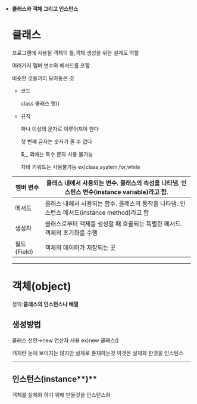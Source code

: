 - **클래스와 객체 그리고 인스턴스**
    
    # 클래스
    
    프로그램에 사용될 객체의 틀,객체 생성을 위한 설계도 역할
    
    여러가지 멤버 변수와 메서드를 포함
    
    비슷한 것들끼리 모아놓은 것
    
    - 코드
        
        class 클래스 명()
        
    - 규칙
        
        하나 이상의 문자로 이루어져야 한다
        
        첫 번째 글자는 숫자가 올 수 없다
        
        $,_ 외에는 특수 문자 사용 불가능
        
        자바 키워드는 사용불가능 ex)class,system,for,while
        
    
    | 멤버 변수 | 클래스 내에서 사용되는 변수. 클래스의 속성을 나타냄. 인스턴스 변수(instance variable)라고 함. |
    | --- | --- |
    | 메서드 | 클래스 내에서 사용되는 함수. 클래스의 동작을 나타냄. 인스턴스 메서드(instance method)라고 함 |
    | 생성자 | 클래스로부터 객체를 생성할 때 호출되는 특별한 메서드. 객체의 초기화를 수행 |
    | 필드(Field) | 객체의 데이터가 저장되는 곳 |
    
    ---
    
    # 객체(object)
    
    정의:**클래스의 인스턴스나 배열**
    
    ## 생성방법
    
    클래스 선언→new 연산자 사용 ex)new 클래스()
    
    객체란 눈에 보이지는 않지만 실제로 존재하는것 이것은 실체화 한것을 인스턴스
    
    ---
    
    ## 인스턴스(instance**)**
    
    객체를 실체화 하기 위해 만들것을 인스턴스화